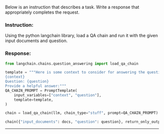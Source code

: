 Below is an instruction that describes a task. Write a response that appropriately completes the request.

### Instruction:
Using the python langchain library, load a QA chain and run it with the given input documents and question.

### Response:
```python
from langchain.chains.question_answering import load_qa_chain

template = """Here is some context to consider for answering the question at the end. 
{context}
Question: {question}
Provide a helpful answer:"""
QA_CHAIN_PROMPT = PromptTemplate(
    input_variables=["context", "question"],
    template=template,
)

chain = load_qa_chain(llm, chain_type="stuff", prompt=QA_CHAIN_PROMPT)

chain({"input_documents": docs, "question": question}, return_only_outputs=True)
```
---
